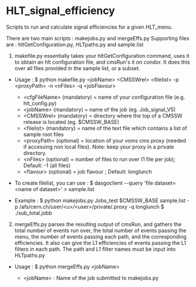 # HLT_signal_efficiency
Scripts to run and calculate signal efficiencies for a given HLT_menu.

There are two main scripts : makejobs.py and mergeEffs.py
Supporting files are : hltGetConfiguration.py, HLTpaths.py and sample.list

1. makefile.py essentially takes your hltGetConfiguration command, uses it to obtain an hlt configuration file, and cmsRun's it on condor. It does this over all files provided in the sample list, or a subset.

 - Usage : $ python makefile.py \<jobName\> \<CMSSWrel\> \<filelist\> -p \<proxyPath\> -n \<nFiles\> -q \<jobFlavour\>
    - \<cfgFileName\> (mandatory) = name of your configuration file (e.g. hlt_config.py)
    - \<jobName\> (mandatory)     = name of the job (eg. Job_signal_V5)
    - \<CMSSWrel\> (mandatory)    = directory where the top of a CMSSW release is located (eg. $CMSSW_BASE)
    - \<filelist\> (mandatory)    = name of the text file which contains a list of sample root files
    - \<proxyPath\> (optional)    = location of your voms cms proxy (needed if accessing non local files). Note: keep your proxy in a private directory.
    - \<nFiles\> (optional)       = number of files to run over (1 file per job); Default: -1 (all files)
    - \<flavour\> (optional)      = job flavour ; Default: longlunch
   
 - To create filelist, you can use :
 $ dasgoclient --query 'file dataset=\<name of dataset\>' \> sample.list
   
 - Example : 
   $ python makejobs.py Jobs_test $CMSSW_BASE sample.list -p /afs/cern.ch/user/\<u\>/\<user\>/private/.proxy -q longlunch
   $ ./sub_total.jobb
   
2. mergeEffs.py parses the resulting output of cmsRun, and gathers the total number of events run over, the total number of events passing the menu, the number of events passing each path, and the corresponding efficiencies. It also can give the L1 efficiencies of events passing the L1 filters in each path. The path and L1 filter names must be input into HLTpaths.py
   
 - Usage : $ python  mergeEffs.py \<jobName\>
   
   - \<jobName\> : Name of the job submitted to makejobs.py
